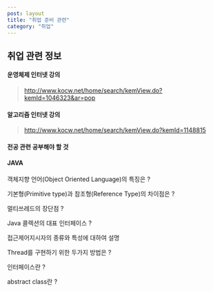 ```yaml
---
post: layout
title: "취업 준비 관련"
category: "취업"
---
```


## 취업 관련 정보

#### 운영체제 인터넷 강의

>http://www.kocw.net/home/search/kemView.do?kemId=1046323&ar=pop

#### 알고리즘 인터넷 강의

> http://www.kocw.net/home/search/kemView.do?kemId=1148815

#### 전공 관련 공부해야 할 것

#### JAVA

객체지향 언어(Object Oriented Language)의 특징은 ?

기본형(Primitive type)과 참조형(Reference Type)의 차이점은 ?

멀티쓰레드의 장단점 ?

Java 콜렉션의 대표 인터페이스 ?

접근제어지시자의 종류와 특성에 대하여 설명

Thread를 구현하기 위한 두가지 방법은 ?

인터페이스란 ?

abstract class란 ?